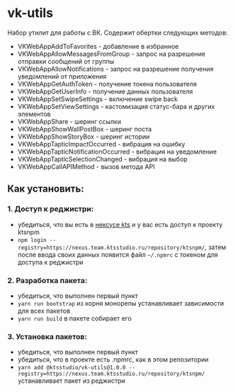 # vk-utils

Набор утилит для работы с ВК. 
Содержит обертки следующих методов:

* VKWebAppAddToFavorites - добавление в избранное
* VKWebAppAllowMessagesFromGroup - запрос на разрешение отправки сообщений от группы
* VKWebAppAllowNotifications - запрос на разрешение получения уведомлений от приложения
* VKWebAppGetAuthToken - получение токена пользователя
* VKWebAppGetUserInfo - получение данных пользователя
* VKWebAppSetSwipeSettings - включение swipe back
* VKWebAppSetViewSettings - кастомизация статус-бара и других элементов
* VKWebAppShare - шеринг ссылки
* VKWebAppShowWallPostBox - шеринг поста
* VKWebAppShowStoryBox - шеринг истории
* VKWebAppTapticImpactOccurred - вибрация на ошибку
* VKWebAppTapticNotificationOccurred - вибрация на уведомление
* VKWebAppTapticSelectionChanged - вибрация на выбор
* VKWebAppCallAPIMethod - вызов метода API

## Как установить:

### 1. Доступ к реджистри:

* убедиться, что вы есть в [нексусе kts](http://nexus.team.ktsstudio.ru/) и у вас есть доступ к проекту ktsnpm
* `npm login --registry=https://nexus.team.ktsstudio.ru/repository/ktsnpm/`, затем после ввода своих данных появится файл `~/.npmrc` с токеном для доступа к реджистри

### 2. Разработка пакета:

* убедиться, что выполнен первый пункт
* `yarn run bootstrap` из корня монорепы устанавливает зависимости для всех пакетов
* `yarn run build` в пакете собирает его

### 3. Установка пакетов:

* убедиться, что выполнен первый пункт
* убедиться, что в проекте есть .npmrc, как в этом репозитории
* `yarn add @ktsstudio/vk-utils@1.0.0 --registry=https://nexus.team.ktsstudio.ru/repository/ktsnpm/` устанавливает пакет из реджистри

